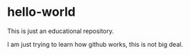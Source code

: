 # hello-world
This is just an educational repository.

I am just trying to learn how github works, this is not big deal.
